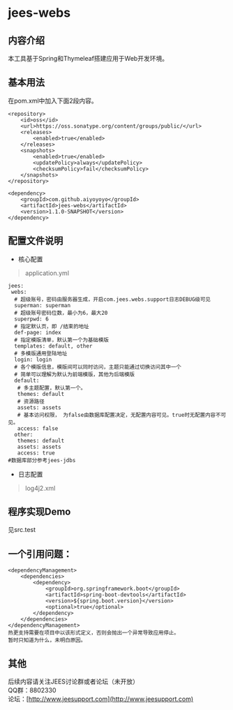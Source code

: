 # jees-webs

## 内容介绍
本工具基于Spring和Thymeleaf搭建应用于Web开发环境。
## 基本用法
在pom.xml中加入下面2段内容。
```
<repository>
    <id>oss</id>
    <url>https://oss.sonatype.org/content/groups/public/</url>
    <releases>
        <enabled>true</enabled>
    </releases>
    <snapshots>
        <enabled>true</enabled>
        <updatePolicy>always</updatePolicy>
        <checksumPolicy>fail</checksumPolicy>
    </snapshots>
</repository>
```
```
<dependency>
	<groupId>com.github.aiyoyoyo</groupId>
	<artifactId>jees-webs</artifactId>
	<version>1.1.0-SNAPSHOT</version>
</dependency>
```
## 配置文件说明
* 核心配置
> application.yml
```
jees:
 webs:
  # 超级账号，密码由服务器生成，开启com.jees.webs.support日志DEBUG级可见
  superman: superman
  # 超级账号密码位数，最小为6，最大20
  superpwd: 6
  # 指定默认页，即 /结束的地址    
  def-page: index
  # 指定模版清单，默认第一个为基础模版
  templates: default, other
  # 多模版通用登陆地址
  login: login
  # 各个模版信息，模版间可以同时访问，主题只能通过切换访问其中一个
  # 简单可以理解为默认为前端模版，其他为后端模版
  default:
   # 多主题配置，默认第一个。
   themes: default
   # 资源路径
   assets: assets
   # 基本访问权限， 为false由数据库配置决定，无配置内容可见。true时无配置内容不可见。
   access: false
  other:
   themes: default
   assets: assets
   access: true
#数据库部分参考jees-jdbs
```
* 日志配置
> log4j2.xml
## 程序实现Demo
见src.test
## 一个引用问题：
```
<dependencyManagement>
    <dependencies>
        <dependency>
            <groupId>org.springframework.boot</groupId>
            <artifactId>spring-boot-devtools</artifactId>
            <version>${spring.boot.version}</version>
            <optional>true</optional>
        </dependency>
    </dependencies>
</dependencyManagement>
热更支持需要在项目中以该形式定义，否则会抛出一个异常导致应用停止。
暂时只知道为什么，未明白原因。
```
## 其他
后续内容请关注JEES讨论群或者论坛（未开放）  
QQ群：8802330  
论坛：[http://www.jeesupport.com](http://www.jeesupport.com)

